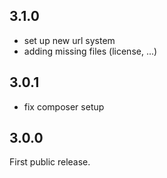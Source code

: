 ## 3.1.0

  - set up new url system
  - adding missing files (license, ...)

## 3.0.1

  - fix composer setup

## 3.0.0

First public release.
